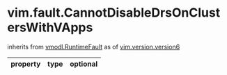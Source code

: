 vim.fault.CannotDisableDrsOnClustersWithVApps
=============================================
inherits from [vmodl.RuntimeFault](docs/vmodl.RuntimeFault.md)
as of [vim.version.version6](docs/vim.version.md)

| property | type | optional |
|:---------|:-----|:---------|
